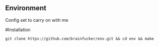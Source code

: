Environment
-----

Config set to carry on with me

#Installation
```
git clone https://github.com/brainfucker/env.git && cd env && make
```
